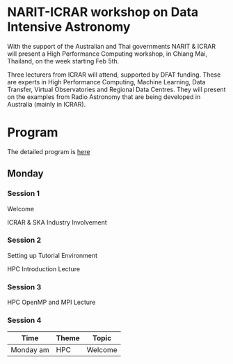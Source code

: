 # NARIT-ICRAR workshop on Data Intensive Astronomy

With the support of the Australian and Thai governments NARIT & ICRAR will present a High Performance Computing workshop, in Chiang Mai, Thailand, 
on the week starting Feb 5th.

Three lecturers from ICRAR will attend, supported by DFAT funding. 
These are experts in High Performance Computing, Machine Learning, Data Transfer, Virtual Observatories and Regional Data Centres. 
They will present on the examples from Radio Astronomy that are being developed in Australia (mainly in ICRAR).

# Program

The detailed program is [here](https://confluence.icrar.uwa.edu.au/pages/viewpage.action?pageId=60129288)


## Monday 

### Session 1
Welcome

ICRAR & SKA Industry Involvement

### Session 2

Setting up Tutorial Environment

HPC Introduction Lecture

### Session 3

HPC OpenMP and MPI Lecture

### Session 4


| Time      | Theme | Topic |
| --- | --- | --- |
| Monday am | HPC | Welcome |


